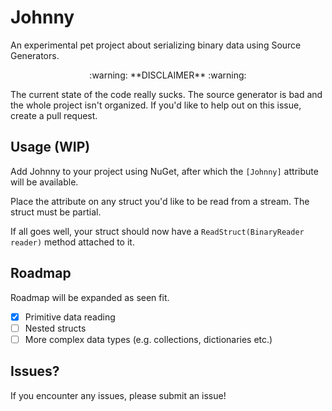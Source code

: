 # Johnny

An experimental pet project about serializing binary data using Source Generators.

<p align="center">:warning: **DISCLAIMER** :warning:</p>

The current state of the code really sucks. The source generator is bad and the whole project isn't organized. If you'd like to help out on this issue, create a pull request.

## Usage (WIP)

Add Johnny to your project using NuGet, after which the `[Johnny]` attribute will be available.

Place the attribute on any struct you'd like to be read from a stream. The struct must be partial.

If all goes well, your struct should now have a `ReadStruct(BinaryReader reader)` method attached to it.

## Roadmap

Roadmap will be expanded as seen fit.

- [x] Primitive data reading
- [ ] Nested structs
- [ ] More complex data types (e.g. collections, dictionaries etc.)

## Issues?

If you encounter any issues, please submit an issue!
